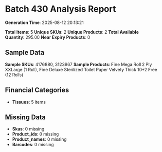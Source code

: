# Batch 430 Analysis Report

**Generation Time**: 2025-08-12 20:13:21

**Total Items**: 5
**Unique SKUs**: 2
**Unique Products**: 2
**Total Available Quantity**: 295.00
**Near Expiry Products**: 0

## Sample Data
**Sample SKUs**: 4176880, 3123967
**Sample Products**: Fine Mega Roll 2 Ply XXLarge (1 Roll), Fine Deluxe Sterilized Toilet Paper Velvety Thick 10+2 Free (12 Rolls)

## Financial Categories
- **Tissues**: 5 items

## Missing Data
- **Skus**: 0 missing
- **Product_ids**: 0 missing
- **Product_names**: 0 missing
- **Barcodes**: 0 missing
